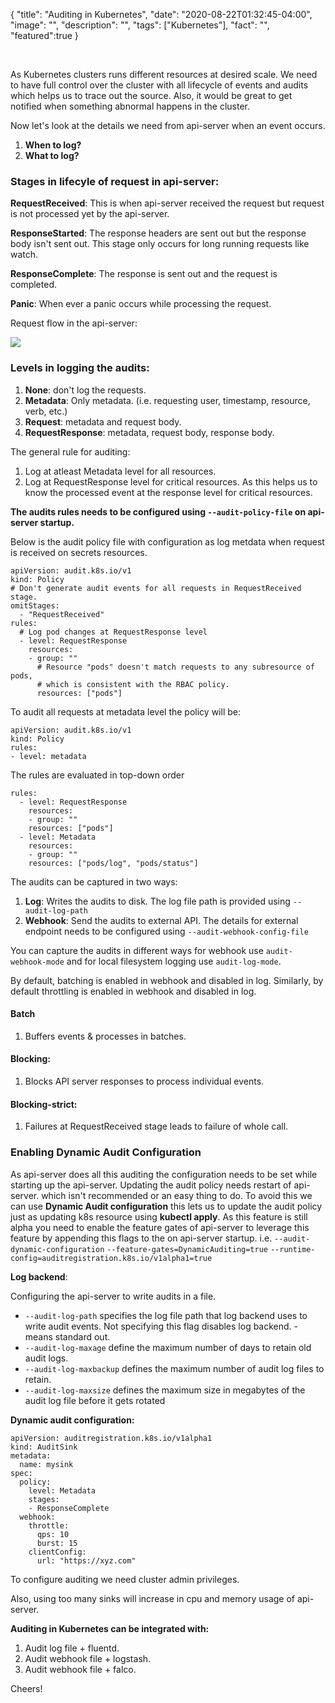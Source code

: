 {
  "title": "Auditing in Kubernetes",
  "date": "2020-08-22T01:32:45-04:00",
  "image": "",
  "description": "",
  "tags": ["Kubernetes"],
  "fact": "",
  "featured":true
}

<br>

As Kubernetes clusters runs different resources at desired scale. We need to have full control over the cluster with all lifecycle of events and audits which helps us to trace out the source. Also, it would be great to get notified when something abnormal happens in the cluster.

Now let's look at the details we need from api-server when an event occurs.

1. **When to log?**
2. **What to log?**


### Stages in lifecyle of request in api-server:

**RequestReceived**: This is when api-server received the request but request is not processed yet by the api-server.

**ResponseStarted**: The response headers are sent out but the response body isn't sent out. This stage only occurs for long running requests like watch.

**ResponseComplete**: The response is sent out and the request is completed.

**Panic**: When ever a panic occurs while processing the request.

Request flow in the api-server:

![](https://i.imgur.com/Do0oI1D.png)
 
 
 ### Levels in logging the audits:
 
 1. **None**: don't log the requests.
 2. **Metadata**: Only metadata. (i.e. requesting user, timestamp, resource, verb, etc.)
 3. **Request**: metadata and request body.
 4. **RequestResponse**: metadata, request body, response body.


The general rule for auditing:

1. Log at atleast Metadata level for all resources.
2. Log at RequestResponse level for critical resources. As this helps us to know the processed event at the response level for critical resources.

**The audits rules needs to be configured using ```--audit-policy-file```
on api-server startup.**

Below is the audit policy file with configuration as log metdata when request is received on secrets resources.


```
apiVersion: audit.k8s.io/v1
kind: Policy
# Don't generate audit events for all requests in RequestReceived stage.
omitStages:
  - "RequestReceived"
rules:
  # Log pod changes at RequestResponse level
  - level: RequestResponse
    resources:
    - group: ""
      # Resource "pods" doesn't match requests to any subresource of pods,
      # which is consistent with the RBAC policy.
      resources: ["pods"]
```

To audit all requests at metadata level the policy will be:

```
apiVersion: audit.k8s.io/v1
kind: Policy
rules:
- level: metadata
```

The rules are evaluated in top-down order

```
rules:
  - level: RequestResponse
    resources:
    - group: ""
    resources: ["pods"]
  - level: Metadata
    resources:
    - group: ""
    resources: ["pods/log", "pods/status"]
```

The audits can be captured in two ways:

1. **Log**: Writes the audits to disk. The log file path is provided using ```--audit-log-path```
2. **Webhook**: Send the audits to external API. The details for external endpoint needs to be configured using ```--audit-webhook-config-file```

You can capture the audits in different ways for webhook use ```audit-webhook-mode``` and for local filesystem logging use ```audit-log-mode```.

By default, batching is enabled in webhook and disabled in log. Similarly, by default throttling is enabled in webhook and disabled in log.


#### Batch

1. Buffers events & processes in batches.

#### Blocking:

1. Blocks API server responses to process individual events.

#### Blocking-strict:

1. Failures at RequestReceived stage leads to failure of whole call.

### Enabling Dynamic Audit Configuration


As api-server does all this auditing the configuration needs to be set while starting up the api-server. Updating the audit policy needs restart of api-server. which isn't recommended or an easy thing to do. To avoid this we can use **Dynamic Audit configuration** this lets us to update the audit policy just as updating k8s resource using **kubectl apply**. As this feature is still alpha you need to enable the feature gates of api-server to leverage this feature by appending this flags to the on api-server startup. i.e. 
```--audit-dynamic-configuration```
```--feature-gates=DynamicAuditing=true```
```--runtime-config=auditregistration.k8s.io/v1alpha1=true```

**Log backend**:

Configuring the api-server to write audits in a file. 

* ```--audit-log-path``` specifies the log file path that log backend uses to write audit events. Not specifying this flag disables log backend. - means standard out.
* ```--audit-log-maxage``` define the maximum number of days to retain old audit logs.
* ```--audit-log-maxbackup``` defines the maximum number of audit log files to retain.
* ```--audit-log-maxsize```  defines the maximum size in megabytes of the audit log file before it gets rotated

**Dynamic audit configuration:**

```
apiVersion: auditregistration.k8s.io/v1alpha1
kind: AuditSink
metadata:
  name: mysink
spec:
  policy:
    level: Metadata
    stages:
    - ResponseComplete
  webhook:
    throttle:
      qps: 10
      burst: 15
    clientConfig:
      url: "https://xyz.com"
```

To configure auditing we need cluster admin privileges. 

Also, using too many sinks will increase in cpu and memory usage of api-server. 


**Auditing in Kubernetes can be integrated with:**

1. Audit log file + fluentd.
2. Audit webhook file + logstash.
3. Audit webhook file + falco.


Cheers!



